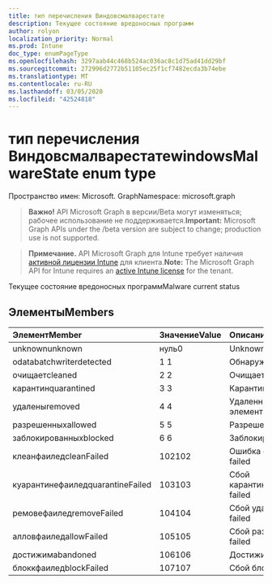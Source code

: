 ```yaml
---
title: тип перечисления Виндовсмалварестате
description: Текущее состояние вредоносных программ
author: rolyon
localization_priority: Normal
ms.prod: Intune
doc_type: enumPageType
ms.openlocfilehash: 3297aab44c468b524ac036ac8c1d75ad41dd29bf
ms.sourcegitcommit: 272996d2772b51105ec25f1cf7482ecda3b74ebe
ms.translationtype: MT
ms.contentlocale: ru-RU
ms.lasthandoff: 03/05/2020
ms.locfileid: "42524818"
---
```

# <a name="windowsmalwarestate-enum-type"></a><span data-ttu-id="41f7d-103">тип перечисления Виндовсмалварестате</span><span class="sxs-lookup"><span data-stu-id="41f7d-103">windowsMalwareState enum type</span></span>

<span data-ttu-id="41f7d-104">Пространство имен: Microsoft. Graph</span><span class="sxs-lookup"><span data-stu-id="41f7d-104">Namespace: microsoft.graph</span></span>

> <span data-ttu-id="41f7d-105">**Важно!** API Microsoft Graph в версии/Beta могут изменяться; рабочее использование не поддерживается.</span><span class="sxs-lookup"><span data-stu-id="41f7d-105">**Important:** Microsoft Graph APIs under the /beta version are subject to change; production use is not supported.</span></span>

> <span data-ttu-id="41f7d-106">**Примечание.** API Microsoft Graph для Intune требует наличия [активной лицензии Intune](https://go.microsoft.com/fwlink/?linkid=839381) для клиента.</span><span class="sxs-lookup"><span data-stu-id="41f7d-106">**Note:** The Microsoft Graph API for Intune requires an [active Intune license](https://go.microsoft.com/fwlink/?linkid=839381) for the tenant.</span></span>

<span data-ttu-id="41f7d-107">Текущее состояние вредоносных программ</span><span class="sxs-lookup"><span data-stu-id="41f7d-107">Malware current status</span></span>

## <a name="members"></a><span data-ttu-id="41f7d-108">Элементы</span><span class="sxs-lookup"><span data-stu-id="41f7d-108">Members</span></span>
|<span data-ttu-id="41f7d-109">Элемент</span><span class="sxs-lookup"><span data-stu-id="41f7d-109">Member</span></span>|<span data-ttu-id="41f7d-110">Значение</span><span class="sxs-lookup"><span data-stu-id="41f7d-110">Value</span></span>|<span data-ttu-id="41f7d-111">Описание</span><span class="sxs-lookup"><span data-stu-id="41f7d-111">Description</span></span>|
|:---|:---|:---|
|<span data-ttu-id="41f7d-112">unknown</span><span class="sxs-lookup"><span data-stu-id="41f7d-112">unknown</span></span>|<span data-ttu-id="41f7d-113">нуль</span><span class="sxs-lookup"><span data-stu-id="41f7d-113">0</span></span>|<span data-ttu-id="41f7d-114">Unknown</span><span class="sxs-lookup"><span data-stu-id="41f7d-114">Unknown</span></span>|
|<span data-ttu-id="41f7d-115">odatabatchwriter</span><span class="sxs-lookup"><span data-stu-id="41f7d-115">detected</span></span>|<span data-ttu-id="41f7d-116">1 </span><span class="sxs-lookup"><span data-stu-id="41f7d-116">1</span></span>|<span data-ttu-id="41f7d-117">Обнаружено</span><span class="sxs-lookup"><span data-stu-id="41f7d-117">Detected</span></span>|
|<span data-ttu-id="41f7d-118">очищает</span><span class="sxs-lookup"><span data-stu-id="41f7d-118">cleaned</span></span>|<span data-ttu-id="41f7d-119">2 </span><span class="sxs-lookup"><span data-stu-id="41f7d-119">2</span></span>|<span data-ttu-id="41f7d-120">Очищает</span><span class="sxs-lookup"><span data-stu-id="41f7d-120">Cleaned</span></span>|
|<span data-ttu-id="41f7d-121">карантин</span><span class="sxs-lookup"><span data-stu-id="41f7d-121">quarantined</span></span>|<span data-ttu-id="41f7d-122">3 </span><span class="sxs-lookup"><span data-stu-id="41f7d-122">3</span></span>|<span data-ttu-id="41f7d-123">Карантин</span><span class="sxs-lookup"><span data-stu-id="41f7d-123">Quarantined</span></span>|
|<span data-ttu-id="41f7d-124">удалены</span><span class="sxs-lookup"><span data-stu-id="41f7d-124">removed</span></span>|<span data-ttu-id="41f7d-125">4 </span><span class="sxs-lookup"><span data-stu-id="41f7d-125">4</span></span>|<span data-ttu-id="41f7d-126">Удаленные элементы</span><span class="sxs-lookup"><span data-stu-id="41f7d-126">Removed</span></span>|
|<span data-ttu-id="41f7d-127">разрешенных</span><span class="sxs-lookup"><span data-stu-id="41f7d-127">allowed</span></span>|<span data-ttu-id="41f7d-128">5 </span><span class="sxs-lookup"><span data-stu-id="41f7d-128">5</span></span>|<span data-ttu-id="41f7d-129">Разрешено</span><span class="sxs-lookup"><span data-stu-id="41f7d-129">Allowed</span></span>|
|<span data-ttu-id="41f7d-130">заблокированных</span><span class="sxs-lookup"><span data-stu-id="41f7d-130">blocked</span></span>|<span data-ttu-id="41f7d-131">6 </span><span class="sxs-lookup"><span data-stu-id="41f7d-131">6</span></span>|<span data-ttu-id="41f7d-132">Заблокировано</span><span class="sxs-lookup"><span data-stu-id="41f7d-132">Blocked</span></span>|
|<span data-ttu-id="41f7d-133">клеанфаилед</span><span class="sxs-lookup"><span data-stu-id="41f7d-133">cleanFailed</span></span>|<span data-ttu-id="41f7d-134">102</span><span class="sxs-lookup"><span data-stu-id="41f7d-134">102</span></span>|<span data-ttu-id="41f7d-135">Ошибка очистки</span><span class="sxs-lookup"><span data-stu-id="41f7d-135">Clean failed</span></span>|
|<span data-ttu-id="41f7d-136">куарантинефаилед</span><span class="sxs-lookup"><span data-stu-id="41f7d-136">quarantineFailed</span></span>|<span data-ttu-id="41f7d-137">103</span><span class="sxs-lookup"><span data-stu-id="41f7d-137">103</span></span>|<span data-ttu-id="41f7d-138">Сбой карантина</span><span class="sxs-lookup"><span data-stu-id="41f7d-138">Quarantine failed</span></span>|
|<span data-ttu-id="41f7d-139">ремовефаилед</span><span class="sxs-lookup"><span data-stu-id="41f7d-139">removeFailed</span></span>|<span data-ttu-id="41f7d-140">104</span><span class="sxs-lookup"><span data-stu-id="41f7d-140">104</span></span>|<span data-ttu-id="41f7d-141">Сбой удаления</span><span class="sxs-lookup"><span data-stu-id="41f7d-141">Remove failed</span></span>|
|<span data-ttu-id="41f7d-142">алловфаилед</span><span class="sxs-lookup"><span data-stu-id="41f7d-142">allowFailed</span></span>|<span data-ttu-id="41f7d-143">105</span><span class="sxs-lookup"><span data-stu-id="41f7d-143">105</span></span>|<span data-ttu-id="41f7d-144">Сбой разрешения</span><span class="sxs-lookup"><span data-stu-id="41f7d-144">Allow failed</span></span>|
|<span data-ttu-id="41f7d-145">достижим</span><span class="sxs-lookup"><span data-stu-id="41f7d-145">abandoned</span></span>|<span data-ttu-id="41f7d-146">106</span><span class="sxs-lookup"><span data-stu-id="41f7d-146">106</span></span>|<span data-ttu-id="41f7d-147">Достижим</span><span class="sxs-lookup"><span data-stu-id="41f7d-147">Abandoned</span></span>|
|<span data-ttu-id="41f7d-148">блоккфаилед</span><span class="sxs-lookup"><span data-stu-id="41f7d-148">blockFailed</span></span>|<span data-ttu-id="41f7d-149">107</span><span class="sxs-lookup"><span data-stu-id="41f7d-149">107</span></span>|<span data-ttu-id="41f7d-150">Сбой блока</span><span class="sxs-lookup"><span data-stu-id="41f7d-150">Block failed</span></span>|



